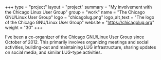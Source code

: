 +++
type = "project"
layout = "project"
summary = "My involvement with the Chicago Linux User Group"
group = "work"
name = "The Chicago GNU/Linux User Group"
logo = "chicagolug.png"
logo_alt_text = "The logo of the Chicago GNU/Linux User Group"
website = "https://chicagolug.org"
weight = "30"
+++

I've been a co-organizer of the Chicago GNU/Linux User Group since October of
2012. This primarily involves organizing meetings and social activities,
building-out and maintaining LUG infrastructure, sharing updates on social
media, and similar LUG-type activities.
